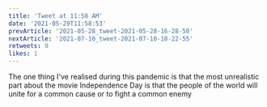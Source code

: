 ```yaml
---
title: 'Tweet at 11:58 AM'
date: '2021-05-29T11:58:53'
prevArticle: '2021-05-28_tweet-2021-05-28-16-28-50'
nextArticle: '2021-07-10_tweet-2021-07-10-18-22-55'
retweets: 0
likes: 1
---
```

The one thing I've realised during this pandemic is that the most unrealistic part about the movie Independence Day is that the people of the world will unite for a common cause or to fight a common enemy